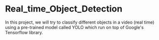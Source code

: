# Real_time_Object_Detection
In this project, we will try to classify different objects in a video (real time) using a pre-trained model called YOLO which run on top of Google's Tensorflow library.

